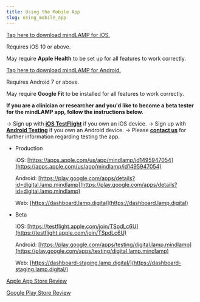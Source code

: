 ```yaml
---
title: Using the Mobile App
slug: using_mobile_app
---
```


[Tap here to download mindLAMP for iOS.](https://itunes.apple.com/us/app/mind-lamp/id1322877070?mt=8)

Requires iOS 10 or above.

May require **Apple Health** to be set up for all features to work correctly.

[Tap here to download mindLAMP for Android.](https://play.google.com/store/apps/details?id=com.lp.lamp&hl=en_US)

Requires Android 7 or above. 

May require **Google Fit** to be installed for all features to work correctly.

**If you are a clinician or researcher and you'd like to become a beta tester for the mindLAMP app, follow the instructions below.**

→ Sign up with [**iOS TestFlight**](https://testflight.apple.com/join/dgWkmOzg) if you own an iOS device. 
→ Sign up with **[Android Testing](https://play.google.com/apps/testing/com.lp.lamp)** if you own an Android device.
→ Please **[contact us](mailto:avaidyam@bidmc.harvard.edu)** for further information regarding testing the app.

- Production

    iOS: [https://apps.apple.com/us/app/mindlamp/id1495947054](https://apps.apple.com/us/app/mindlamp/id1495947054)

    Android: [https://play.google.com/apps/details?id=digital.lamp.mindlamp](https://play.google.com/apps/details?id=digital.lamp.mindlamp)

    Web: [https://dashboard.lamp.digital](https://dashboard.lamp.digital)

- Beta

    iOS: [https://testflight.apple.com/join/TSpdLc6U](https://testflight.apple.com/join/TSpdLc6U)

    Android: [https://play.google.com/apps/testing/digital.lamp.mindlamp](https://play.google.com/apps/testing/digital.lamp.mindlamp)

    Web: [https://dashboard-staging.lamp.digital/](https://dashboard-staging.lamp.digital/) 

[Apple App Store Review](Using%20the%20mobile%20app/Apple%20App%20Store%20Review.md)

[Google Play Store Review](Using%20the%20mobile%20app/Google%20Play%20Store%20Review.md)

